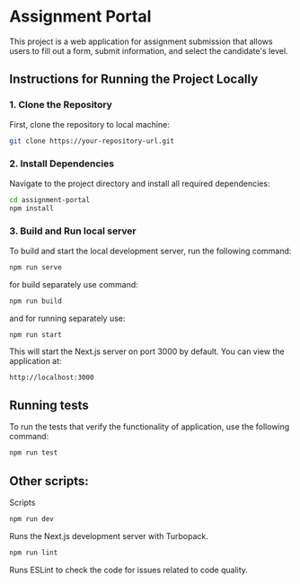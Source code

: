 # Assignment Portal

This project is a web application for assignment submission that allows users to fill out a form, submit information, and select the candidate's level.

## Instructions for Running the Project Locally

### 1. Clone the Repository
First, clone the repository to local machine:

```bash
git clone https://your-repository-url.git
```

### 2. Install Dependencies
Navigate to the project directory and install all required dependencies:
```bash
cd assignment-portal
npm install
```
### 3. Build and Run local server
To build and start the local development server, run the following command:
```bash
npm run serve
```
for build separately use command: 

```bash
npm run build
```
and for running separately use:

```bash
npm run start
```

This will start the Next.js server on port 3000 by default. You can view the application at:

```arduino
http://localhost:3000
```
## Running tests

To run the tests that verify the functionality of application, use the following command:

```bash
npm run test
```

## Other scripts: 

Scripts
```bash
npm run dev
```
Runs the Next.js development server with Turbopack.

```bash
npm run lint
```
Runs ESLint to check the code for issues related to code quality.
